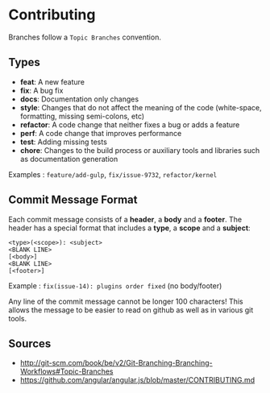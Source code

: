 # Contributing

Branches follow a `Topic Branches` convention.

## Types

* **feat**: A new feature
* **fix**: A bug fix
* **docs**: Documentation only changes
* **style**: Changes that do not affect the meaning of the code (white-space, formatting, missing
  semi-colons, etc)
* **refactor**: A code change that neither fixes a bug or adds a feature
* **perf**: A code change that improves performance
* **test**: Adding missing tests
* **chore**: Changes to the build process or auxiliary tools and libraries such as documentation
  generation

Examples : `feature/add-gulp`, `fix/issue-9732`, `refactor/kernel`

## Commit Message Format

Each commit message consists of a **header**, a **body** and a **footer**.  The header has a special
format that includes a **type**, a **scope** and a **subject**:

```
<type>(<scope>): <subject>
<BLANK LINE>
[<body>]
<BLANK LINE>
[<footer>]
```

Example : `fix(issue-14): plugins order fixed` (no body/footer)

Any line of the commit message cannot be longer 100 characters! This allows the message to be easier
to read on github as well as in various git tools.

## Sources

- http://git-scm.com/book/be/v2/Git-Branching-Branching-Workflows#Topic-Branches
- https://github.com/angular/angular.js/blob/master/CONTRIBUTING.md
